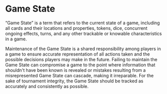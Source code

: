 # Game State

“Game State” is a term that refers to the current state of a game, including all cards and their locations and properties, tokens, dice, concurrent ongoing effects, turns, and any other trackable or knowable characteristics in a game.

Maintenance of the Game State is a shared responsibility among players in a game to ensure accurate representation of all actions taken and the possible decisions players may make in the future. Failing to maintain the Game State can compromise a game to the point where information that shouldn't have been known is revealed or mistakes resulting from a misrepresented Game State can cascade, making it irreparable. For the sake of tournament integrity, the Game State should be tracked as accurately and consistently as possible.
